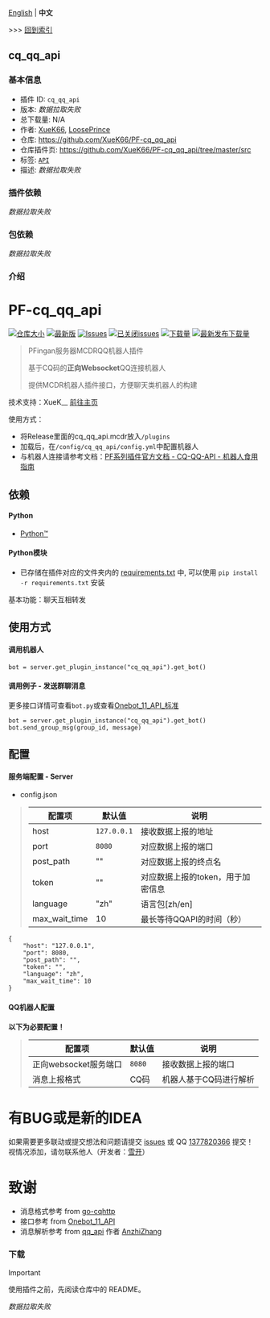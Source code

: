 [English](readme.md) | **中文**

\>\>\> [回到索引](/readme-zh_cn.md)

## cq_qq_api

### 基本信息

- 插件 ID: `cq_qq_api`
- 版本: *数据拉取失败*
- 总下载量: N/A
- 作者: [XueK66](https://github.com/XueK66), [LoosePrince](https://github.com/LoosePrince)
- 仓库: https://github.com/XueK66/PF-cq_qq_api
- 仓库插件页: https://github.com/XueK66/PF-cq_qq_api/tree/master/src
- 标签: [`API`](/labels/api/readme-zh_cn.md)
- 描述: *数据拉取失败*

### 插件依赖

*数据拉取失败*

### 包依赖

*数据拉取失败*

### 介绍


# PF-cq_qq_api

[![仓库大小](https://img.shields.io/github/repo-size/XueK66/PF-cq_qq_api?style=flat-square&label=仓库占用)](https://github.com/XueK66/PF-cq_qq_api/tree/master/src//)
[![最新版](https://img.shields.io/github/v/release/XueK66/PF-cq_qq_api?style=flat-square&label=最新版)](https://github.com/XueK66/PF-cq_qq_api/releases/latest/download/YourRepoName.mcdr)
[![Issues](https://img.shields.io/github/issues/XueK66/PF-cq_qq_api?style=flat-square&label=Issues)](https://github.com/XueK66/PF-cq_qq_api/issues)
[![已关闭issues](https://img.shields.io/github/issues-closed/XueK66/PF-cq_qq_api?style=flat-square&label=已关闭%20Issues)](https://github.com/XueK66/PF-cq_qq_api/issues?q=is%3Aissue+is%3Aclosed)
[![下载量](https://img.shields.io/github/downloads/XueK66/PF-cq_qq_api/total?style=flat-square&label=下载量)](https://github.com/XueK66/PF-cq_qq_api/releases)
[![最新发布下载量](https://img.shields.io/github/downloads/XueK66/PF-cq_qq_api/latest/total?style=flat-square&label=最新版本下载量)](https://github.com/XueK66/PF-cq_qq_api/releases/latest)


> PFingan服务器MCDRQQ机器人插件
> 
> 基于CQ码的**正向Websocket**QQ连接机器人
> 
> 提供MCDR机器人插件接口，方便聊天类机器人的构建

技术支持：XueK__ [前往主页](https://github.com/XueK66)

使用方式：
* 将Release里面的cq_qq_api.mcdr放入`/plugins`
* 加载后，在`/config/cq_qq_api/config.yml`中配置机器人
* 与机器人连接请参考文档：[PF系列插件官方文档 - CQ-QQ-API - 机器人食用指南](https://docs.qq.com/aio/p/sct29j7ammzw142?p=MgrkYFk9OPpK8wZEY8IeBU)

## 依赖
#### Python
- [Python™](https://www.python.org/)
#### Python模块
- 已存储在插件对应的文件夹内的 [requirements.txt](https://github.com/XueK66/PF-cq_qq_api/tree/master/src/requirements.txt) 中, 可以使用 `pip install -r requirements.txt` 安装

基本功能：聊天互相转发

## 使用方式

#### 调用机器人
```
bot = server.get_plugin_instance("cq_qq_api").get_bot()
```

#### 调用例子 - 发送群聊消息
更多接口详情可查看`bot.py`或查看[Onebot_11_API_标准](https://github.com/botuniverse/onebot-11/blob/master/api/public.md)
```
bot = server.get_plugin_instance("cq_qq_api").get_bot()
bot.send_group_msg(group_id, message)
```


## 配置

#### 服务端配置 - Server
- config.json

> | 配置项 | 默认值 | 说明 |
> | - | - | - |
> | host | `127.0.0.1` | 接收数据上报的地址 |
> | port | `8080` | 对应数据上报的端口 | 
> | post_path | "" | 对应数据上报的终点名 |
> | token | "" | 对应数据上报的token，用于加密信息 |
> | language | "zh" | 语言包[zh/en] |
> | max_wait_time | 10 | 最长等待QQAPI的时间（秒） |
```
{
    "host": "127.0.0.1",
    "port": 8080,
    "post_path": "",
    "token": "",
    "language": "zh",
    "max_wait_time": 10
}
```

#### QQ机器人配置
**以下为必要配置！**
> | 配置项 | 默认值 | 说明 |
> | - | - | - |
> | 正向websocket服务端口 | `8080` | 接收数据上报的端口 |
> | 消息上报格式 | CQ码 | 机器人基于CQ码进行解析 |

# 有BUG或是新的IDEA
如果需要更多联动或提交想法和问题请提交 [issues](https://github.com/LoosePrince/PF-GUGUBot/issues) 或 QQ [1377820366](http://wpa.qq.com/msgrd?v=3&uin=1377820366&site=qq&menu=yes) 提交！ <br />
视情况添加，请勿联系他人（开发者：[雪开](https://github.com/XueK66)）

# 致谢
- 消息格式参考 from [go-cqhttp](https://docs.go-cqhttp.org/)
- 接口参考 from [Onebot_11_API](https://github.com/botuniverse/onebot-11/blob/master/api/public.md)
- 消息解析参考 from [qq_api](https://github.com/AnzhiZhang/MCDReforgedPlugins/tree/6049c6a6808383b2d5fb219598a79b975905fa84/qq_api) 作者 [AnzhiZhang](https://github.com/AnzhiZhang)

### 下载

> [!IMPORTANT]
> 使用插件之前，先阅读仓库中的 README。

*数据拉取失败*

